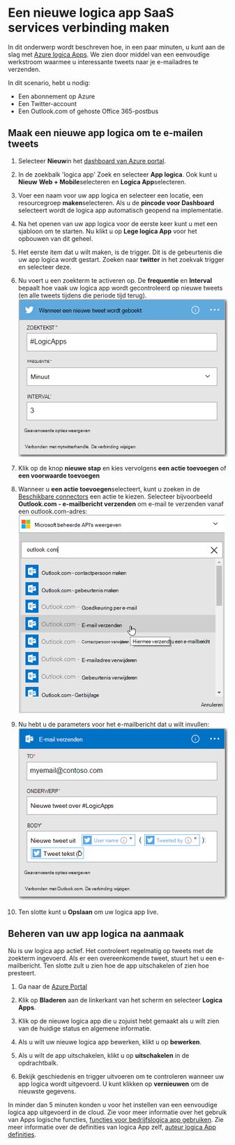 <properties
    pageTitle="Maken van een App logica | Microsoft Azure"
    description="Informatie over het maken van een logica App SaaS services verbinding maken"
    authors="jeffhollan"
    manager="dwrede"
    editor=""
    services="logic-apps"
    documentationCenter=""/>

<tags
    ms.service="logic-apps"
    ms.workload="na"
    ms.tgt_pltfrm="na"
    ms.devlang="na"
    ms.topic="get-started-article"
    ms.date="10/18/2016"
    ms.author="jehollan"/>

# <a name="create-a-new-logic-app-connecting-saas-services"></a>Een nieuwe logica app SaaS services verbinding maken

In dit onderwerp wordt beschreven hoe, in een paar minuten, u kunt aan de slag met [Azure logica Apps](app-service-logic-what-are-logic-apps.md). We zien door middel van een eenvoudige werkstroom waarmee u interessante tweets naar je e-mailadres te verzenden.

In dit scenario, hebt u nodig:

- Een abonnement op Azure
- Een Twitter-account
- Een Outlook.com of gehoste Office 365-postbus

## <a name="create-a-new-logic-app-to-email-you-tweets"></a>Maak een nieuwe app logica om te e-mailen tweets

1. Selecteer **Nieuw**in het [dashboard van Azure portal](https://portal.azure.com). 
2. In de zoekbalk 'logica app' Zoek en selecteer **App logica**. Ook kunt u **Nieuw** **Web + Mobile**selecteren en **Logica App**selecteren. 
3. Voer een naam voor uw app logica en selecteer een locatie, een resourcegroep **maken**selecteren.  Als u de **pincode voor Dashboard** selecteert wordt de logica app automatisch geopend na implementatie.  
4. Na het openen van uw app logica voor de eerste keer kunt u met een sjabloon om te starten.  Nu klikt u op **Lege logica App** voor het opbouwen van dit geheel. 
1. Het eerste item dat u wilt maken, is de trigger.  Dit is de gebeurtenis die uw app logica wordt gestart.  Zoeken naar **twitter** in het zoekvak trigger en selecteer deze.
7. Nu voert u een zoekterm te activeren op.  De **frequentie** en **Interval** bepaalt hoe vaak uw logica app wordt gecontroleerd op nieuwe tweets (en alle tweets tijdens die periode tijd terug).
    ![Twitter search](./media/app-service-logic-create-a-logic-app/twittersearch.png)

5. Klik op de knop **nieuwe stap** en kies vervolgens **een actie toevoegen** of **een voorwaarde toevoegen**
6. Wanneer u **een actie toevoegen**selecteert, kunt u zoeken in de [Beschikbare connectors](../connectors/apis-list.md) een actie te kiezen. Selecteer bijvoorbeeld **Outlook.com - e-mailbericht verzenden** om e-mail te verzenden vanaf een outlook.com-adres:  
    ![Acties](./media/app-service-logic-create-a-logic-app/actions.png)

7. Nu hebt u de parameters voor het e-mailbericht dat u wilt invullen:  ![Parameters](./media/app-service-logic-create-a-logic-app/parameters.png)

8. Ten slotte kunt u **Opslaan** om uw logica app live.

## <a name="manage-your-logic-app-after-creation"></a>Beheren van uw app logica na aanmaak

Nu is uw logica app actief. Het controleert regelmatig op tweets met de zoekterm ingevoerd. Als er een overeenkomende tweet, stuurt het u een e-mailbericht. Ten slotte zult u zien hoe de app uitschakelen of zien hoe presteert.

1. Ga naar de [Azure Portal](https://portal.azure.com)

1. Klik op **Bladeren** aan de linkerkant van het scherm en selecteer **Logica Apps**.

2. Klik op de nieuwe logica app die u zojuist hebt gemaakt als u wilt zien van de huidige status en algemene informatie.

3. Als u wilt uw nieuwe logica app bewerken, klikt u op **bewerken**.

5. Als u wilt de app uitschakelen, klikt u op **uitschakelen** in de opdrachtbalk.

1. Bekijk geschiedenis en trigger uitvoeren om te controleren wanneer uw app logica wordt uitgevoerd.  U kunt klikken op **vernieuwen** om de nieuwste gegevens.

In minder dan 5 minuten konden u voor het instellen van een eenvoudige logica app uitgevoerd in de cloud. Zie voor meer informatie over het gebruik van Apps logische functies, [functies voor bedrijfslogica app gebruiken]. Zie meer informatie over de definities van logica App zelf, [auteur logica App definities](app-service-logic-author-definitions.md).

<!-- Shared links -->
[Azure portal]: https://portal.azure.com
[Functies voor bedrijfslogica app gebruiken]: app-service-logic-create-a-logic-app.md
